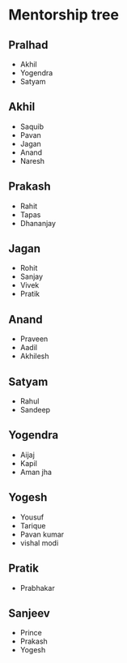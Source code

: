 # Mentorship tree

## Pralhad
- Akhil
- Yogendra
- Satyam

## Akhil
- Saquib
- Pavan
- Jagan
- Anand
- Naresh

## Prakash
- Rahit
- Tapas
- Dhananjay

## Jagan
- Rohit
- Sanjay
- Vivek
- Pratik 

## Anand
- Praveen
- Aadil
- Akhilesh

## Satyam 
- Rahul
- Sandeep

## Yogendra
- Aijaj
- Kapil
- Aman jha

## Yogesh
- Yousuf
- Tarique
- Pavan kumar
- vishal modi

## Pratik 
- Prabhakar

## Sanjeev
- Prince
- Prakash
- Yogesh


